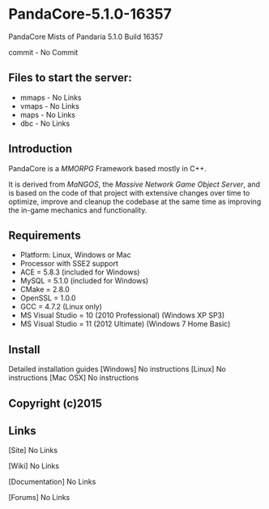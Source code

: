 PandaCore-5.1.0-16357
=====================

PandaCore Mists of Pandaria 5.1.0 Build 16357

commit - No Commit


## Files to start the server:

+ mmaps - No Links
+ vmaps - No Links
+ maps - No Links
+ dbc - No Links


## Introduction

PandaCore is a *MMORPG* Framework based mostly in C++.

It is derived from *MaNGOS*, the *Massive Network Game Object Server*, and is
based on the code of that project with extensive changes over time to optimize,
improve and cleanup the codebase at the same time as improving the in-game
mechanics and functionality.


## Requirements

+ Platform: Linux, Windows or Mac
+ Processor with SSE2 support
+ ACE = 5.8.3 (included for Windows)
+ MySQL = 5.1.0 (included for Windows)
+ CMake = 2.8.0
+ OpenSSL = 1.0.0
+ GCC = 4.7.2 (Linux only)
+ MS Visual Studio = 10 (2010 Professional) (Windows XP SP3)
+ MS Visual Studio = 11 (2012 Ultimate) (Windows 7 Home Basic)


## Install

Detailed installation guides
[Windows] No instructions
[Linux] No instructions
[Mac OSX] No instructions


## Copyright (c)2015


## Links

[Site] No Links

[Wiki] No Links

[Documentation] No Links

[Forums] No Links
